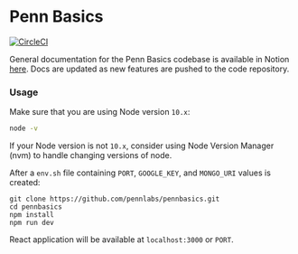 # Penn Basics

[![CircleCI](https://circleci.com/gh/pennlabs/pennbasics.svg?style=shield)](https://circleci.com/gh/pennlabs/pennbasics)

General documentation for the Penn Basics codebase is available in Notion [here](https://www.notion.so/pennlabs/PennBasics-2043ee53cc784e739bb654352a516609). Docs are updated as new features are pushed to the code repository.

### Usage

Make sure that you are using Node version `10.x`:

```bash
node -v
```

If your Node version is not `10.x`, consider using Node Version Manager (nvm) to handle changing versions of node.

After a `env.sh` file containing `PORT`, `GOOGLE_KEY`, and `MONGO_URI` values is created:

```
git clone https://github.com/pennlabs/pennbasics.git
cd pennbasics
npm install
npm run dev
```

React application will be available at `localhost:3000` or `PORT`.
